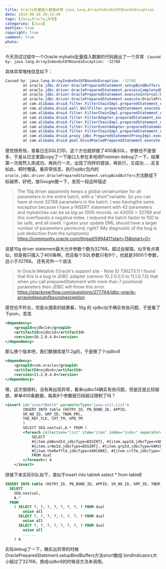 ```yaml
---
title: Oracle批量插入数据异常 java.lang.ArrayIndexOutOfBoundsException
date: 2019-08-28 20:14:49
tags: [Java,Oracle,异常]
categories: [Java]
mathjax: true
copyright: true
comment: true
photo: 
---
```

今天测试过程中一个Oracle mybatis批量插入数据的代码报出了一个异常
 ` Caused by: java.lang.ArrayIndexOutOfBoundsException: -32768`
<!-- more -->
具体异常堆栈信息如下：
```java
Caused by: java.lang.ArrayIndexOutOfBoundsException: -32768
        at oracle.jdbc.driver.OraclePreparedStatement.setupBindBuffers(OraclePreparedStatement.java:2673)
        at oracle.jdbc.driver.OraclePreparedStatement.processCompletedBindRow(OraclePreparedStatement.java:2206)
        at oracle.jdbc.driver.OraclePreparedStatement.executeInternal(OraclePreparedStatement.java:3365)
        at oracle.jdbc.driver.OraclePreparedStatement.execute(OraclePreparedStatement.java:3476)
        at com.alibaba.druid.filter.FilterChainImpl.preparedStatement_execute(FilterChainImpl.java:3409)
        at com.alibaba.druid.wall.WallFilter.preparedStatement_execute(WallFilter.java:619)
        at com.alibaba.druid.filter.FilterChainImpl.preparedStatement_execute(FilterChainImpl.java:3407)
        at com.alibaba.druid.filter.FilterAdapter.preparedStatement_execute(FilterAdapter.java:1080)
        at com.alibaba.druid.filter.FilterChainImpl.preparedStatement_execute(FilterChainImpl.java:3407)
        at com.alibaba.druid.filter.FilterEventAdapter.preparedStatement_execute(FilterEventAdapter.java:440)
        at com.alibaba.druid.filter.FilterChainImpl.preparedStatement_execute(FilterChainImpl.java:3407)
        at com.alibaba.druid.proxy.jdbc.PreparedStatementProxyImpl.execute(PreparedStatementProxyImpl.java:167)
        at com.alibaba.druid.pool.DruidPooledPreparedStatement.execute(DruidPooledPreparedStatement.java:498)
```
感觉很奇怪，查看日志SQL打印，这个方也就拼接了400条SQL，参数也不是很多，于是从日志里面copy了一下接口入参在本地用Postman debug了一下，结果第一次居然入库成功，再执行一次，出现了同样的错误，再执行，又成功......反复如此，顿时懵逼。看异常信息，执行ojdbc包内的`oracle.jdbc.driver.OraclePreparedStatement.setupBindBuffers`方法数组下标越界，好吧，放Google搜一下，发现一段这样描述
> The 10g driver apparently keeps a global serialnumber for all parameters in the entire batch, with a "short"variable. So you can have at most 32768 parameters in the batch. I was havingthe same exception because I have a INSERT statement with 42 parameters and mybatches can be as big as 1000 records, so 42000 > 32768 and this overflowsto a negative index. I reduced the batch factor to 100 to be safe, and all iswell. I guess your update DML should have a larger number of parameters perrecord, right? (My diagnostic of the bug is just deduction from the symptoms)
>https://community.oracle.com/thread/599441?start=15&tstart=0>

说是10g driver statement最大允许参数个数为32768，超过会报错。似乎有点类似，但是我只插入了400条啊，而且每个SQL参数只有9个，也就是3600个参数，远小于32768。
还有另外一个说法
> In Oracle Metalink (Oracle's support site - Note ID 736273.1) I found that this is a bug in JDBC adapter (version 10.2.0.0.0 to 11.1.0.7.0) that when you call preparedStatement with more than 7 positional parameters then JDBC will throw this error.
> <https://stackoverflow.com/questions/277744/jdbc-oracle-arrayindexoutofboundsexception>

感觉也不符合，但是从搜索的结果看，10g 的 ojdbc似乎确实有些问题，于是看了下pom，乖乖
```xml
<dependency>
    <groupId>ojdbc14</groupId>
    <artifactId>ojdbc14</artifactId>
    <version>10.2.0.4.0</version>
</dependency>
```
那么换个版本吧，我们数据库是11.2g的，于是换了个ojdbc6
```xml
<dependency>
    <groupId>com.oracle</groupId>
    <artifactId>ojdbc6</artifactId>
    <version>11.2.0.4.0</version>
</dependency>
```
嗯，这次很顺利，没有再出现异常，看来ojdbc14确实有些问题，但是还是比较疑惑，单单400条数据，每条9个参数就已经超过限制了吗？
```xml
<insert id="insertBatch" parameterType="java.util.List">
        INSERT INTO table (HSTRY_ID, PB_BOND_ID, APPID,
        SR_NO_ID, GRP_ID, TNDR_PRC,
        THE_REF_YLD, CRT_TM, UPD_TM
        )
        SELECT SEQ.nextval,A.* FROM (
        <foreach collection="list" item="item" index="index" separator="union all">
            SELECT
            #{item.pbBondId,jdbcType=BIGINT}, #{item.appId,jdbcType=VARCHAR},
            #{item.srNoId,jdbcType=BIGINT}, #{item.grpId,jdbcType=VARCHAR}, #{item.tndrPrc,jdbcType=VARCHAR},
            #{item.theRefYld,jdbcType=VARCHAR}, #{item.crtTm,jdbcType=TIMESTAMP}, #{item.updTm,jdbcType=TIMESTAMP}
            FROM dual
        </foreach>) A
    </insert>
```
拼接下来实际SQL如下，类似于insert  into tableA select * from tableB
```sql
INSERT INTO table (HSTRY_ID, PB_BOND_ID, APPID, SR_NO_ID, GRP_ID, TNDR_PRC, THE_REF_YLD, CRT_TM, UPD_TM)
  SELECT
    SEQ.nextval,
    A.*
  FROM
	( SELECT ?, ?, ?, ?, ?, ?, ?, ? FROM dual 
 		union all 
 	  SELECT ?, ?, ?, ?, ?, ?, ?, ? FROM dual 
 		union all 
      SELECT ?, ?, ?, ?, ?, ?, ?, ? FROM dual
 		union all 
 		......
    ) A 
```
实际debug了一下，确实出异常的时候OraclePreparedStatement.setupBindBuffers方法short数组 bindIndicators大小超过了32768，换成ojdbc6的时候该方法未调用。